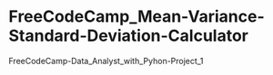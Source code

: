 # FreeCodeCamp_Mean-Variance-Standard-Deviation-Calculator
FreeCodeCamp-Data_Analyst_with_Pyhon-Project_1
